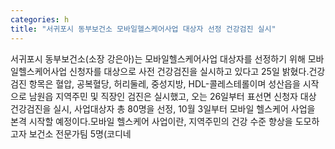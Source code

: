 ```yaml
---
categories: h
title: "서귀포시 동부보건소 모바일헬스케어사업 대상자 선정 건강검진 실시"
---
```

서귀포시 동부보건소(소장 강은아)는 모바일헬스케어사업 대상자를 선정하기 위해 모바일헬스케어사업 신청자를 대상으로 사전 건강검진을 실시하고 있다고 25일 밝혔다.건강검진 항목은 혈압, 공복혈당, 허리둘레, 중성지방, HDL-콜레스테롤이며 성산읍을 시작으로 남원읍 지역주민 및 직장인 검진은 실시했고, 오는 26일부터 표선면 신청자 대상 건강검진을 실시, 사업대상자 총 80명을 선정, 10월 3일부터 모바일 헬스케어 사업을 본격 시작할 예정이다.모바일 헬스케어 사업이란, 지역주민의 건강 수준 향상을 도모하고자 보건소 전문가팀 5명(코디네